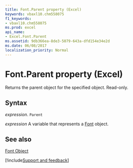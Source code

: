```yaml
---
title: Font.Parent property (Excel)
keywords: vbaxl10.chm558075
f1_keywords:
- vbaxl10.chm558075
ms.prod: excel
api_name:
- Excel.Font.Parent
ms.assetid: 9db366ea-8de3-5079-643a-dfd154e34e2d
ms.date: 06/08/2017
localization_priority: Normal
---
```



# Font.Parent property (Excel)

Returns the parent object for the specified object. Read-only.


## Syntax

_expression_. `Parent`

_expression_ A variable that represents a [Font](Excel.Font-graph-property.md) object.


## See also


[Font Object](Excel.Font(object).md)

[!include[Support and feedback](~/includes/feedback-boilerplate.md)]